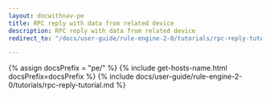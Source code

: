 ```yaml
---
layout: docwithnav-pe
title: RPC reply with data from related device
description: RPC reply with data from related device
redirect_to: "/docs/user-guide/rule-engine-2-0/tutorials/rpc-reply-tutorial/"

---
```


{% assign docsPrefix = "pe/" %}
{% include get-hosts-name.html docsPrefix=docsPrefix %}
{% include docs/user-guide/rule-engine-2-0/tutorials/rpc-reply-tutorial.md %}